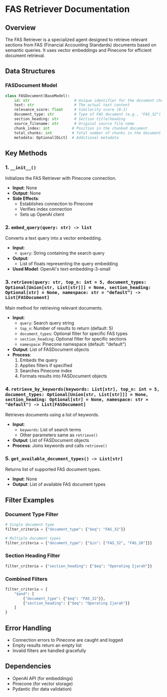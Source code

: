 # FAS Retriever Documentation

## Overview

The FAS Retriever is a specialized agent designed to retrieve relevant sections from FAS (Financial Accounting Standards) documents based on semantic queries. It uses vector embeddings and Pinecone for efficient document retrieval.

## Data Structures

### FASDocument Model

```python
class FASDocument(BaseModel):
    id: str                    # Unique identifier for the document chunk
    text: str                  # The actual text content
    relevance_score: float     # Similarity score (0-1)
    document_type: str         # Type of FAS document (e.g., "FAS_32")
    section_heading: str       # Section title/heading
    source_filename: str       # Original source file name
    chunk_index: int          # Position in the chunked document
    total_chunks: int         # Total number of chunks in the document
    metadata: Optional[Dict]  # Additional metadata
```

## Key Methods

### 1. `__init__()`

Initializes the FAS Retriever with Pinecone connection.

- **Input**: None
- **Output**: None
- **Side Effects**:
  - Establishes connection to Pinecone
  - Verifies index connection
  - Sets up OpenAI client

### 2. `embed_query(query: str) -> list`

Converts a text query into a vector embedding.

- **Input**:
  - `query`: String containing the search query
- **Output**:
  - List of floats representing the query embedding
- **Used Model**: OpenAI's text-embedding-3-small

### 3. `retrieve(query: str, top_n: int = 5, document_types: Optional[Union[str, List[str]]] = None, section_heading: Optional[str] = None, namespace: str = "default") -> List[FASDocument]`

Main method for retrieving relevant documents.

- **Input**:
  - `query`: Search query string
  - `top_n`: Number of results to return (default: 5)
  - `document_types`: Optional filter for specific FAS types
  - `section_heading`: Optional filter for specific sections
  - `namespace`: Pinecone namespace (default: "default")
- **Output**: List of FASDocument objects
- **Process**:
  1. Embeds the query
  2. Applies filters if specified
  3. Searches Pinecone index
  4. Formats results into FASDocument objects

### 4. `retrieve_by_keywords(keywords: List[str], top_n: int = 5, document_types: Optional[Union[str, List[str]]] = None, section_heading: Optional[str] = None, namespace: str = "default") -> List[FASDocument]`

Retrieves documents using a list of keywords.

- **Input**:
  - `keywords`: List of search terms
  - Other parameters same as `retrieve()`
- **Output**: List of FASDocument objects
- **Process**: Joins keywords and calls `retrieve()`

### 5. `get_available_document_types() -> List[str]`

Returns list of supported FAS document types.

- **Input**: None
- **Output**: List of available FAS document types

## Filter Examples

### Document Type Filter

```python
# Single document type
filter_criteria = {"document_type": {"$eq": "FAS_32"}}

# Multiple document types
filter_criteria = {"document_type": {"$in": ["FAS_32", "FAS_28"]}}
```

### Section Heading Filter

```python
filter_criteria = {"section_heading": {"$eq": "Operating Ijarah"}}
```

### Combined Filters

```python
filter_criteria = {
    "$and": [
        {"document_type": {"$eq": "FAS_32"}},
        {"section_heading": {"$eq": "Operating Ijarah"}}
    ]
}
```

## Error Handling

- Connection errors to Pinecone are caught and logged
- Empty results return an empty list
- Invalid filters are handled gracefully

## Dependencies

- OpenAI API (for embeddings)
- Pinecone (for vector storage)
- Pydantic (for data validation)
